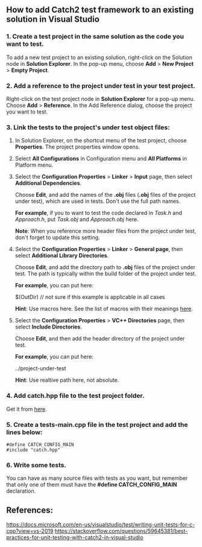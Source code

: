 ## How to add Catch2 test framework to an existing solution in Visual Studio

### 1. Create a test project in the same solution as the code you want to test.

To add a new test project to an existing solution, right-click on the Solution node in **Solution Explorer**. In the pop-up menu, choose **Add** > **New Project** > **Empty Project**.

### 2. Add a reference to the project under test in your test project.

Right-click on the test project node in **Solution Explorer** for a pop-up menu. Choose **Add** > **Reference**. In the Add Reference dialog, choose the project you want to test.

### 3. Link the tests to the project's under test object files:

1. In Solution Explorer, on the shortcut menu of the test project, choose **Properties**. The project properties window opens.
2. Select **All Configurations** in Configuration menu and **All Platforms** in Platform menu.
3. Select the **Configuration Properties** > **Linker** > **Input** page, then select **Additional Dependencies**.

	Choose **Edit**, and add the names of the **.obj** files (**.obj** files of the project under test), which are used in tests. Don't use the full path names.

	**For example**, if you to want to test the code declared in *Task.h* and *Approach.h*, put *Task.obj* and *Approach.obj* here.

	**Note**: When you reference more header files from the project under test, don't forget to update this setting.

4. Select the **Configuration Properties** > **Linker** > **General page**, then select **Additional Library Directories**.

	Choose **Edit**, and add the directory path to **.obj** files of the project under test. The path is typically within the build folder of the project under test.

	**For example**, you can put here:
	
	$(OutDir) // not sure if this example is applicable in all cases

	**Hint**: Use macros here. See the list of macros with their meanings [here](https://docs.microsoft.com/en-us/cpp/build/reference/common-macros-for-build-commands-and-properties?view=vs-2019).

5. Select the **Configuration Properties** > **VC++ Directories** page, then select **Include Directories**.

	Choose **Edit**, and then add the header directory of the project under test.
	
	**For example**, you can put here:
	
	../project-under-test
	
	**Hint**: Use realtive path here, not absolute.	

### 4. Add catch.hpp file to the test project folder.

Get it from [here](https://raw.githubusercontent.com/catchorg/Catch2/master/single_include/catch2/catch.hpp).

### 5. Create a tests-main.cpp file in the test project and add the lines below:

	#define CATCH_CONFIG_MAIN
	#include "catch.hpp"

### 6. Write some tests.

You can have as many source files with tests as you want, but remember that only one of them must have the **#define CATCH_CONFIG_MAIN** declaration.

## References:

<https://docs.microsoft.com/en-us/visualstudio/test/writing-unit-tests-for-c-cpp?view=vs-2019>
<https://stackoverflow.com/questions/59645381/best-practices-for-unit-testing-with-catch2-in-visual-studio>
